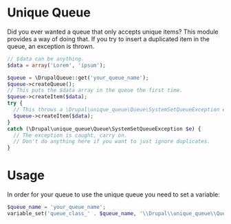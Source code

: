 # Unique Queue
Did you ever wanted a queue that only accepts unique items? This module provides a way of doing that. If you try to insert a duplicated item in the queue, an exception is thrown.

```php
// $data can be anything.
$data = array('Lorem', 'ipsum');

$queue = \DrupalQueue::get('your_queue_name');
$queue->createQueue();
// This puts the $data array in the queue the first time.
$queue->createItem($data);
try {
  // This throws a \Drupal\unique_queue\Queue\SystemSetQueueException exception.
  $queue->createItem($data);
}
catch (\Drupal\unique_queue\Queue\SystemSetQueueException $e) {
  // The exception is caught, carry on.
  // Don't do anything here if you want to just ignore duplicates.
}
```

# Usage
In order for your queue to use the unique queue you need to set a variable:

```php
$queue_name = 'your_queue_name';
variable_set('queue_class_' . $queue_name, '\\Drupal\\unique_queue\\Queue\\SystemSetQueue');
```
